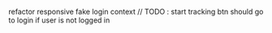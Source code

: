 refactor
responsive
fake login context
//  TODO : start tracking btn should go to login if user is not logged in